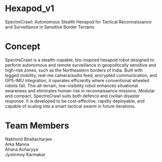 # Hexapod_v1
SpectreCrawl: Autonomous Stealth Hexapod for Tactical Reconnaissance and Surveillance in Sensitive Border Terrains 

# Concept 
SpectreCrawl is a stealth-capable, bio-inspired hexapod robot designed to perform autonomous and remote surveillance in geopolitically sensitive and high-risk zones, such as the Northeastern borders of India. Built with legged mobility, real-me camera/audio feed, encrypted communication, and GPS-IMU integration, it operates efficiently where conventional wheeled robots fail. This all-terrain, low-visibility robot enhances situational awareness and eliminates human risk in reconnaissance missions. Modular and compact, SpectreCrawl suits both defence and civilian disaster response. It is developed to be cost-effective, rapidly deployable, and capable of scaling into a smart tactical swarm in future iterations.

# Team Members
Nabhonil Bhattacharjee <br>
Arka Manna <br>
Ahana Acharyya <br>
Jyotirmoy Karmakar <br>
